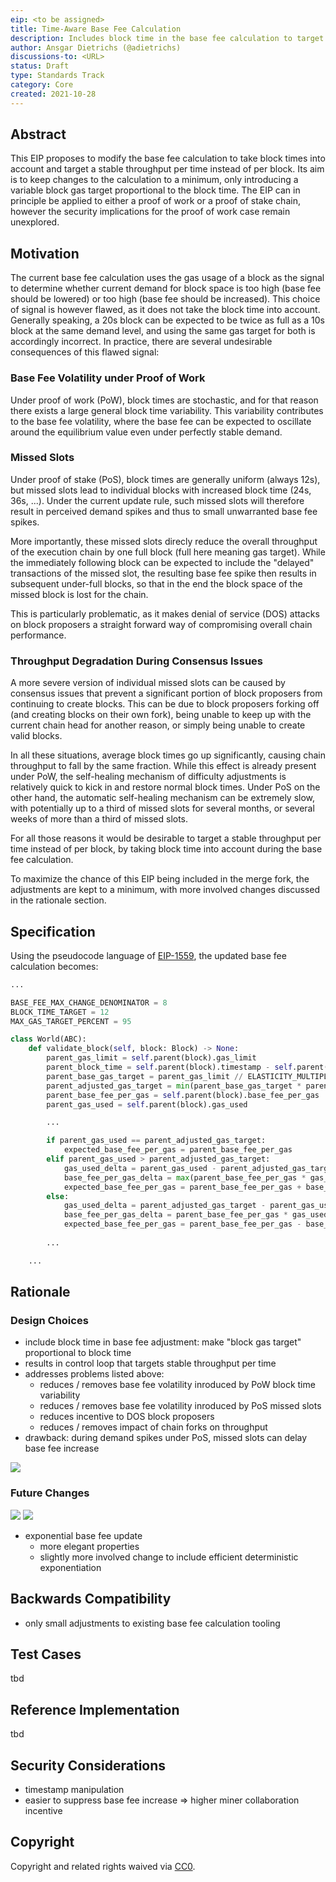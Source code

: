 ```yaml
---
eip: <to be assigned>
title: Time-Aware Base Fee Calculation
description: Includes block time in the base fee calculation to target a stable throughput per time instead of per block.
author: Ansgar Dietrichs (@adietrichs)
discussions-to: <URL>
status: Draft
type: Standards Track
category: Core
created: 2021-10-28
---
```


## Abstract
This EIP proposes to modify the base fee calculation to take block times into account and target a stable throughput per time instead of per block. Its aim is to keep changes to the calculation to a minimum, only introducing a variable block gas target proportional to the block time. The EIP can in principle be applied to either a proof of work or a proof of stake chain, however the security implications for the proof of work case remain unexplored. 

## Motivation

The current base fee calculation uses the gas usage of a block as the signal to determine whether current demand for block space is too high (base fee should be lowered) or too high (base fee should be increased). This choice of signal is however flawed, as it does not take the block time into account. Generally speaking, a 20s block can be expected to be twice as full as a 10s block at the same demand level, and using the same gas target for both is accordingly incorrect. In practice, there are several undesirable consequences of this flawed signal:

### Base Fee Volatility under Proof of Work

Under proof of work (PoW), block times are stochastic, and for that reason there exists a large general block time variability. This variability contributes to the base fee volatility, where the base fee can be expected to oscillate around the equilibrium value even under perfectly stable demand.

### Missed Slots

Under proof of stake (PoS), block times are generally uniform (always 12s), but missed slots lead to individual blocks with increased block time (24s, 36s, ...). Under the current update rule, such missed slots will therefore result in perceived demand spikes and thus to small unwarranted base fee spikes.

More importantly, these missed slots direcly reduce the overall throughput of the execution chain by one full block (full here meaning gas target). While the immediately following block can be expected to include the "delayed" transactions of the missed slot, the resulting base fee spike then results in subsequent under-full blocks, so that in the end the block space of the missed block is lost for the chain. 

This is particularly problematic, as it makes denial of service (DOS) attacks on block proposers a straight forward way of compromising overall chain performance.

### Throughput Degradation During Consensus Issues

A more severe version of individual missed slots can be caused by consensus issues that prevent a significant portion of block proposers from continuing to create blocks. This can be due to block proposers forking off (and creating blocks on their own fork), being unable to keep up with the current chain head for another reason, or simply being unable to create valid blocks.

In all these situations, average block times go up significantly, causing chain throughput to fall by the same fraction. While this effect is already present under PoW, the self-healing mechanism of difficulty adjustments is relatively quick to kick in and restore normal block times. Under PoS on the other hand, the automatic self-healing mechanism can be extremely slow, with potentially up to a third of missed slots for several months, or several weeks of more than a third of missed slots.

For all those reasons it would be desirable to target a stable throughput per time instead of per block, by taking block time into account during the base fee calculation.

To maximize the chance of this EIP being included in the merge fork, the adjustments are kept to a minimum, with more involved changes discussed in the rationale section.

## Specification
Using the pseudocode language of [EIP-1559](/EIPS/eip-1559.md), the updated base fee calculation becomes:

```python
...

BASE_FEE_MAX_CHANGE_DENOMINATOR = 8
BLOCK_TIME_TARGET = 12
MAX_GAS_TARGET_PERCENT = 95

class World(ABC):
    def validate_block(self, block: Block) -> None:
        parent_gas_limit = self.parent(block).gas_limit
        parent_block_time = self.parent(block).timestamp - self.parent(self.parent(block)).timestamp
        parent_base_gas_target = parent_gas_limit // ELASTICITY_MULTIPLIER
        parent_adjusted_gas_target = min(parent_base_gas_target * parent_block_time // BLOCK_TIME_TARGET, parent_gas_limit * MAX_GAS_TARGET_PERCENT // 100)
        parent_base_fee_per_gas = self.parent(block).base_fee_per_gas
        parent_gas_used = self.parent(block).gas_used

        ...

        if parent_gas_used == parent_adjusted_gas_target:
            expected_base_fee_per_gas = parent_base_fee_per_gas
        elif parent_gas_used > parent_adjusted_gas_target:
            gas_used_delta = parent_gas_used - parent_adjusted_gas_target
            base_fee_per_gas_delta = max(parent_base_fee_per_gas * gas_used_delta // parent_base_gas_target // BASE_FEE_MAX_CHANGE_DENOMINATOR, 1)
            expected_base_fee_per_gas = parent_base_fee_per_gas + base_fee_per_gas_delta
        else:
            gas_used_delta = parent_adjusted_gas_target - parent_gas_used
            base_fee_per_gas_delta = parent_base_fee_per_gas * gas_used_delta // parent_base_gas_target // BASE_FEE_MAX_CHANGE_DENOMINATOR
            expected_base_fee_per_gas = parent_base_fee_per_gas - base_fee_per_gas_delta
        
        ...

    ...
```

## Rationale

### Design Choices

- include block time in base fee adjustment: make "block gas target" proportional to block time
- results in control loop that targets stable throughput per time
- addresses problems listed above:
    - reduces / removes base fee volatility inroduced by PoW block time variability
    - reduces / removes base fee volatility inroduced by PoS missed slots
    - reduces incentive to DOS block proposers
    - reduces / removes impact of chain forks on throughput
- drawback: during demand spikes under PoS, missed slots can delay base fee increase

![](../assets/eip-time_aware_basefee/degradation.png)

### Future Changes

![](../assets/eip-time_aware_basefee/degradation_buffers.png)
![](../assets/eip-time_aware_basefee/degradation_elasticity.png)


- exponential base fee update
    - more elegant properties
    - slightly more involved change to include efficient deterministic exponentiation

## Backwards Compatibility
- only small adjustments to existing base fee calculation tooling

## Test Cases
tbd

## Reference Implementation
tbd

## Security Considerations
- timestamp manipulation
- easier to suppress base fee increase => higher miner collaboration incentive

## Copyright
Copyright and related rights waived via [CC0](https://creativecommons.org/publicdomain/zero/1.0/).
